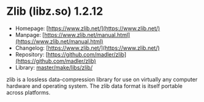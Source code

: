 # Zlib (libz.so) 1.2.12
 - Homepage: [https://www.zlib.net/](https://www.zlib.net/)
 - Manpage: [https://www.zlib.net/manual.html](https://www.zlib.net/manual.html)
 - Changelog: [https://www.zlib.net/](https://www.zlib.net/)
 - Repository: [https://github.com/madler/zlib](https://github.com/madler/zlib)
 - Library: [master/make/libs/zlib/](https://github.com/Freetz-NG/freetz-ng/tree/master/make/libs/zlib/)

zlib is a lossless data-compression library for use on virtually any computer hardware and operating system. The zlib data format is itself portable across platforms.
